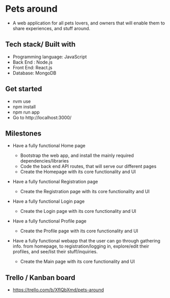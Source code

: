 # Pets around

- A web application for all pets lovers, and owners that will enable them to share experiences, and stuff around.

## Tech stack/ Built with

- Programming language: JavaScript
- Back End : Node.js
- Front End: React.js
- Database: MongoDB

## Get started
- nvm use
- npm install
- npm run app
- Go to http://localhost:3000/

## Milestones

- Have a fully functional Home page

    - Bootstrap the web app, and install the mainly required dependencies/libraries
    - Code the back end API routes, that will serve our different pages
    - Create the Homepage with its core functionality and UI

- Have a fully functional Registration page

    - Create the Registration page with its core functionality and UI

- Have a fully functional Login page

    - Create the Login page with its core functionality and UI

- Have a fully functional Profile page

    - Create the Profile page with its core functionality and UI

- Have a fully functional webapp that the user can go through gathering info. from homepage, to registration/logging in,
  explore/edit their profiles, and see/list their stuff/inquiries.

    - Create the Main page with its core functionality and UI

## Trello / Kanban board

- https://trello.com/b/XflQbXmd/pets-around
